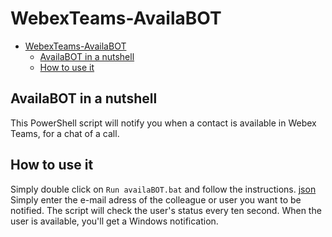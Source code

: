 # WebexTeams-AvailaBOT

- [WebexTeams-AvailaBOT](#webexteams-availabot)
  - [AvailaBOT in a nutshell](#availabot-in-a-nutshell)
  - [How to use it](#how-to-use-it)

## AvailaBOT in a nutshell

This PowerShell script will notify you when a contact is available in Webex Teams, for a chat of a call.

## How to use it

Simply double click on  `Run availaBOT.bat` and follow the instructions.
[json](images/1.%20Homescreen.png?raw=true "Script launched")
Simply enter the e-mail adress of the colleague or user you want to be notified. The script will check the user's status every ten second.
When the user is available, you'll get a Windows notification.
